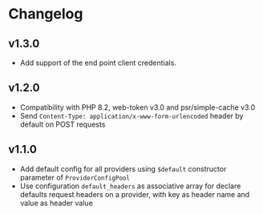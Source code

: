 # Changelog

## v1.3.0

- Add support of the end point client credentials.

## v1.2.0

- Compatibility with PHP 8.2, web-token v3.0 and psr/simple-cache v3.0
- Send `Content-Type: application/x-www-form-urlencoded` header by default on POST requests

## v1.1.0

- Add default config for all providers using `$default` constructor parameter of `ProviderConfigPool`
- Use configuration `default_headers` as associative array for declare defaults request headers on a provider, with key as header name and value as header value
